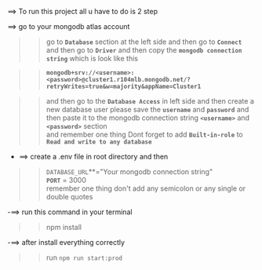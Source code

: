 ==> To run this project all u have to do is 2 step

==> go to your mongodb atlas account 
>> go to   **`Database`** section at the left side and then go to **`Connect`** and then go to **`Driver`** and then copy the **`mongodb connection string`** which is look like this   

>> **`mongodb+srv://<username>:<password>@cluster1.r104mlb.mongodb.net/?retryWrites=true&w=majority&appName=Cluster1`**

>> and then go to the **`Database Access`** in left side and then create a new database user please save the **`username`** and **`password`** and then paste it to the mongodb connection string **`<username>`** and **`<password>`** section  
>> and remember one thing Dont forget to add **`Built-in-role`** to **`Read and write to any database`**



- ==> create a .env file in root directory and then 
>>`DATABASE_URL`**="Your mongodb connection string"  
>> **``PORT``** = 3000  
>> remember one thing don't add any semicolon or any single or double quotes  

-==> run this command in your terminal
>> npm install

-==> after install everything correctly
>> run `npm run start:prod`
